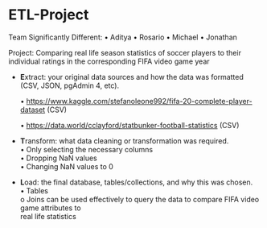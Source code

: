 # ETL-Project

Team Significantly Different:
• Aditya
• Rosario
• Michael
• Jonathan

Project: Comparing real life season statistics of soccer players to their individual ratings in the
corresponding FIFA video game year
* **E**xtract: your original data sources and how the data was formatted (CSV, JSON, pgAdmin 4, etc).

  • https://www.kaggle.com/stefanoleone992/fifa-20-complete-player-dataset (CSV)

  • https://data.world/cclayford/statbunker-football-statistics (CSV)
* **T**ransform: what data cleaning or transformation was required.\
• Only selecting the necessary columns\
• Dropping NaN values\
• Changing NaN values to 0
* **L**oad: the final database, tables/collections, and why this was chosen.\
• Tables\
o Joins can be used effectively to query the data to compare FIFA video game attributes to\
real life statistics
